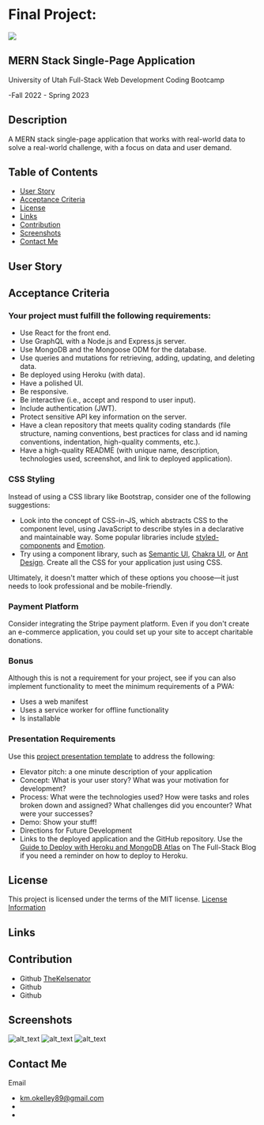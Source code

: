 # Final Project: 

  <a href="https://choosealicense.com/licenses/mit">
  <img src="https://img.shields.io/badge/License-MIT-blue" />
  </a>

## MERN Stack Single-Page Application

  University of Utah
  Full-Stack Web Development Coding Bootcamp

  -Fall 2022 - Spring 2023

## Description

  A MERN stack single-page application that works with real-world data to solve a real-world challenge, with a focus on data and user demand. 

## Table of Contents

- [User Story](#user)
- [Acceptance Criteria](#acceptance)
- [License](#license)
- [Links](#links)
- [Contribution](#contribution)
- [Screenshots](#screenshots)
- [Contact Me](#contact)

## User Story



## Acceptance Criteria 

### Your project must fulfill the following requirements:

  * Use React for the front end.
  * Use GraphQL with a Node.js and Express.js server.
  * Use MongoDB and the Mongoose ODM for the database.
  * Use queries and mutations for retrieving, adding, updating, and deleting data.
  * Be deployed using Heroku (with data).
  * Have a polished UI.
  * Be responsive.
  * Be interactive (i.e., accept and respond to user input).
  * Include authentication (JWT).
  * Protect sensitive API key information on the server.
  * Have a clean repository that meets quality coding standards (file structure, naming conventions, best practices for class and id naming conventions, indentation, high-quality comments, etc.).
  * Have a high-quality README (with unique name, description, technologies used, screenshot, and link to deployed application).

### CSS Styling

  Instead of using a CSS library like Bootstrap, consider one of the following suggestions:

  * Look into the concept of CSS-in-JS, which abstracts CSS to the component level, using JavaScript to describe styles in a declarative and maintainable way. Some popular libraries include [styled-components](https://styled-components.com/) and [Emotion](https://emotion.sh/docs/introduction).
  * Try using a component library, such as [Semantic UI](https://semantic-ui.com/), [Chakra UI](https://chakra-ui.com/), or [Ant Design](https://ant.design/).
  Create all the CSS for your application just using CSS.

  Ultimately, it doesn't matter which of these options you choose&mdash;it just needs to look professional and be mobile-friendly.

### Payment Platform

  Consider integrating the Stripe payment platform. Even if you don't create an e-commerce application, you could set up your site to accept charitable donations.

### Bonus

  Although this is not a requirement for your project, see if you can also implement functionality to meet the minimum requirements of a PWA:

  * Uses a web manifest
  * Uses a service worker for offline functionality
  * Is installable

### Presentation Requirements

  Use this [project presentation template](https://docs.google.com/presentation/d/10QaO9KH8HtUXj__81ve0SZcpO5DbMbqqQr4iPpbwKks/edit?usp=sharing) to address the following:

  * Elevator pitch: a one minute description of your application
  * Concept: What is your user story? What was your motivation for development?
  * Process: What were the technologies used? How were tasks and roles broken down and assigned? What challenges did you encounter? What were your successes?
  * Demo: Show your stuff!
  * Directions for Future Development
  * Links to the deployed application and the GitHub repository. Use the [Guide to Deploy with Heroku and MongoDB Atlas](https://coding-boot-camp.github.io/full-stack/mongodb/deploy-with-heroku-and-mongodb-atlas) on The Full-Stack Blog if you need a reminder on how to deploy to Heroku.

## License

  This project is licensed under the terms of the MIT license.
  [License Information](https://choosealicense.com/licenses/mit)


## Links



## Contribution

  * Github [TheKelsenator](https://github.com/TheKelsenator)
  * Github []()
  * Github []()

## Screenshots

 ![alt_text]()
 ![alt_text]()
 ![alt_text]()

## Contact Me

  Email 
  * [km.okelley89@gmail.com](mailto:km.okelley89@gmail.com)
  * []()
  * []()
